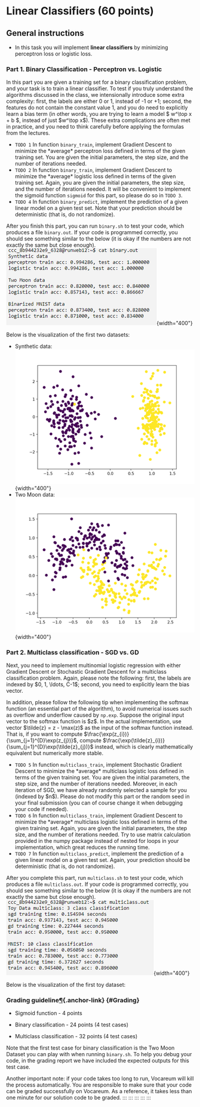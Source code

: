 Linear Classifiers (60 points)
===================================================================

General instructions
----------------------------------------------------

-   In this task you will implement **linear classifiers** by minimizing
    perceptron loss or logistic loss.

### Part 1. Binary Classification - Perceptron vs. Logistic

In this part you are given a training set for a binary classification
problem, and your task is to train a linear classifier. To test if you
truly understand the algorithms discussed in the class, we intensionally
introduce some extra complexity: first, the labels are either 0 or 1,
instead of -1 or +1; second, the features do not contain the constant
value 1, and you do need to explicitly learn a bias term (in other
words, you are trying to learn a model \$ w\^\\top x + b \$, instead of
just \$w\^\\top x\$). These extra complications are often met in
practice, and you need to think carefully before applying the formulas
from the lectures.

-   `TODO 1` In function `binary_train`, implement Gradient Descent to
    minimize the \*average\* perceptron loss defined in terms of the
    given training set. You are given the initial parameters, the step
    size, and the number of iterations needed.
-   `TODO 2` In function `binary_train`, implement Gradient Descent to
    minimize the \*average\* logistic loss defined in terms of the given
    training set. Again, you are given the initial parameters, the step
    size, and the number of iterations needed. It will be convenient to
    implement the sigmoid function `sigmoid` for this part, so please do
    so in `TODO 3`.
-   `TODO 4` In function `binary_predict`, implement the prediction of a
    given linear model on a given test set. Note that your prediction
    should be deterministic (that is, do not randomize).

After you finish this part, you can run `binary.sh` to test your code,
which produces a file `binary.out`. If your code is programmed
correctly, you should see something similar to the below (it is okay if
the numbers are not exactly the same but close enough).
![](binary.png){width="400"}

Below is the visualization of the first two datasets:

-   Synthetic data: ![](Synthetic_data.png){width="400"}
-   Two Moon data: ![](Two_Moon_data.png){width="400"}

### Part 2. Multiclass classification - SGD vs. GD

Next, you need to implement multinomial logistic regression with either
Gradient Descent or Stochastic Gradient Descent for a multiclass
classification problem. Again, please note the following: first, the
labels are indexed by \$0, 1, \\ldots, C-1\$; second, you need to
explicitly learn the bias vector.

In addition, please follow the following tip when implementing the
softmax function (an essential part of the algorithm), to avoid
numerical issues such as overflow and underflow caused by `np.exp`.
Suppose the original input vector to the softmax function is \$z\$. In
the actual implementation, use vector \$\\tilde{z} = z - \\max(z)\$ as
the input of the softmax function instead. That is, if you want to
compute \$\\frac{\\exp(z\_{i})}{\\sum\_{j=1}\^{D}\\exp(z\_{j})}\$,
compute
\$\\frac{\\exp(\\tilde{z}\_{i})}{\\sum\_{j=1}\^{D}\\exp(\\tilde{z}\_{j})}\$
instead, which is clearly mathematically equivalent but numerically more
stable.

-   `TODO 5` In function `multiclass_train`, implement Stochastic
    Gradient Descent to minimize the \*average\* multiclass logistic
    loss defined in terms of the given training set. You are given the
    initial parameters, the step size, and the number of iterations
    needed. Moreover, in each iteration of SGD, we have already randomly
    selected a sample for you (indexed by \$n\$). Please do not modify
    this part or the random seed in your final submission (you can of
    course change it when debugging your code if needed).
-   `TODO 6` In function `multiclass_train`, implement Gradient Descent
    to minimize the \*average\* multiclass logistic loss defined in
    terms of the given training set. Again, you are given the initial
    parameters, the step size, and the number of iterations needed. Try
    to use matrix calculation provided in the numpy package instead of
    nested for loops in your implementation, which great reduces the
    running time.
-   `TODO 7` In function `multiclass_predict`, implement the prediction
    of a given linear model on a given test set. Again, your prediction
    should be deterministic (that is, do not randomize).

After you complete this part, run `multiclass.sh` to test your code,
which produces a file `multiclass.out`. If your code is programmed
correctly, you should see something similar to the below (it is okay if
the numbers are not exactly the same but close enough).
![](multiclass.png){width="400"}

Below is the visualization of the first toy dataset:

### Grading guideline[¶](#Grading){.anchor-link} {#Grading}

-   Sigmoid function - 4 points

-   Binary classification - 24 points (4 test cases)

-   Multiclass classification - 32 points (4 test cases)

Note that the first test case for binary classification is the Two Moon
Dataset you can play with when running `binary.sh`. To help you debug
your code, in the grading report we have included the expected outputs
for this test case.

Another important note: if your code takes too long to run, Vocareum
will kill the process automatically. You are responsible to make sure
that your code can be graded successfully on Vocareum. As a reference,
it takes less than one minute for our solution code to be graded.
:::
:::
:::
:::
:::
